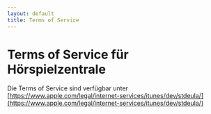 ```yaml
---
layout: default
title: Terms of Service
---
```


# Terms of Service für Hörspielzentrale
Die Terms of Service sind verfügbar unter [https://www.apple.com/legal/internet-services/itunes/dev/stdeula/](https://www.apple.com/legal/internet-services/itunes/dev/stdeula/)

